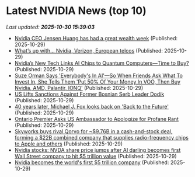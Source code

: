 # Latest NVIDIA News (top 10)
_Last updated: **2025-10-30 15:39:03**_

- [Nvidia CEO Jensen Huang has had a great wealth week](https://www.businessinsider.com/nvidia-jensen-huang-net-worth-this-week2025-10) (Published: 2025-10-29)
- [What’s up with… Nvidia, Verizon, European telcos](https://www.telecomtv.com/content/6g/what-s-up-with-nvidia-verizon-european-telcos-54187/) (Published: 2025-10-29)
- [Nvidia’s New Tech Links AI Chips to Quantum Computers—Time to Buy?](https://biztoc.com/x/fb77dd974ad7f508) (Published: 2025-10-29)
- [Suze Orman Says 'Everybody's In AI'—So When Friends Ask What To Invest In, She Tells Them 'Put 50% Of Your Money In VOO, Then Buy Nvidia, AMD, Palantir, IONQ'](https://biztoc.com/x/197611c5ca1e34bf) (Published: 2025-10-29)
- [US Lifts Sanctions Against Former Bosnian Serb Leader Dodik](https://biztoc.com/x/65952b3e7544689b) (Published: 2025-10-29)
- [40 years later, Michael J. Fox looks back on 'Back to the Future'](https://biztoc.com/x/69f93987ebe0b509) (Published: 2025-10-29)
- [Ontario Premier Asks US Ambassador to Apologize for Profane Rant](https://biztoc.com/x/5bacbf2438e8177b) (Published: 2025-10-29)
- [Skyworks buys rival Qorvo for ~$9.76B in a cash-and-stock deal, forming a $22B combined company that supplies radio-frequency chips to Apple and others](https://biztoc.com/x/866aa7c79af74615) (Published: 2025-10-29)
- [Nvidia stocks: NVDA share price jumps after AI darling becomes first Wall Street company to hit $5 trillion value](https://economictimes.indiatimes.com/news/international/us/nvidia-stocks-nvda-share-price-jumps-after-ai-becomes-first-wall-street-company-to-hit-5-trillion/articleshow/124907632.cms) (Published: 2025-10-29)
- [Nvidia becomes the world's first $5 trillion company](https://www.ghanaweb.com/GhanaHomePage/business/Nvidia-becomes-the-world-s-first-5-trillion-company-2007221) (Published: 2025-10-29)
